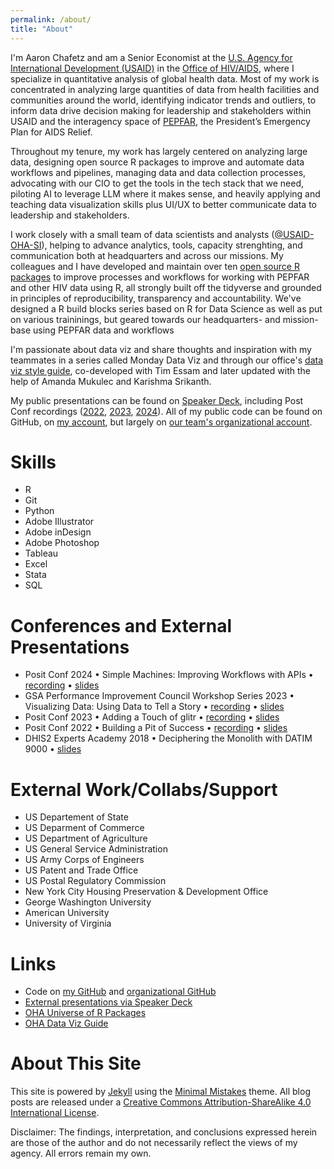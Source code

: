 ```yaml
---
permalink: /about/
title: "About"
---
```


I'm Aaron Chafetz and am a Senior Economist at the [U.S. Agency for International Development (USAID)](https://www.usaid.gov/) in the [Office of HIV/AIDS](https://www.usaid.gov/global-health/health-areas/hiv-and-aids), where I specialize in quantitative analysis of global health data. Most of my work is concentrated in analyzing large quantities of data from health facilities and communities around the world, identifying indicator trends and outliers, to inform data drive decision making for leadership and stakeholders within USAID and the interagency space of [PEPFAR](https://www.state.gov/pepfar/), the President’s Emergency Plan for AIDS Relief.

Throughout my tenure, my work has largely centered on analyzing large data, designing open source R packages to improve and automate data workflows and pipelines, managing data and data collection processes, advocating with our CIO to get the tools in the tech stack that we need, piloting AI to leverage LLM where it makes sense, and heavily applying and teaching data visualization skills plus UI/UX to better communicate data to leadership and stakeholders.

I work closely with a small team of data scientists and analysts ([@USAID-OHA-SI](https://github.com/USAID-OHA-SI)), helping to advance analytics, tools, capacity strenghting, and communication both at headquarters and across our missions. My colleagues and I have developed and maintain over ten [open source R packages](https://usaid-oha-si.r-universe.dev/packages) to improve processes and workflows for working with PEPFAR and other HIV data using R, all strongly built off the tidyverse and grounded in principles of reproducibility, transparency and accountability. We've designed a R build blocks series based on R for Data Science as well as put on various traininings, but geared towards our headquarters- and mission-base using PEPFAR data and workflows

I'm passionate about data viz and share thoughts and inspiration with my teammates in a series called Monday Data Viz and through our office's [data viz style guide](https://issuu.com/achafetz/docs/oha_styleguide), co-developed with Tim Essam and later updated with the help of Amanda Mukulec and Karishma Srikanth.

My public presentations can be found on [Speaker Deck](https://speakerdeck.com/achafetz), including Post Conf recordings ([2022](https://youtu.be/Jqf6Z3p839M?si=eKO7ErpZFQ5JNrS6), [2023](https://youtu.be/-0pPBAiJaYk?si=YO0q4o8Y0hUKXUYv), [2024](https://youtu.be/AAtauBhZvHg?si=9IQcqnuDXKnJzSP6)). All of my public code can be found on GitHub, on [my account](https://github.com/achafetz), but largely on [our team's organizational account](https://github.com/USAID-OHA-SI). 

Skills
===
* R
* Git
* Python
* Adobe Illustrator
* Adobe inDesign
* Adobe Photoshop
* Tableau
* Excel
* Stata
* SQL

Conferences and External Presentations
===

* Posit Conf 2024 • Simple Machines: Improving Workflows with APIs • [recording](https://youtu.be/AAtauBhZvHg?si=9IQcqnuDXKnJzSP6) • [slides](https://speakerdeck.com/achafetz/simple-machines)
* GSA Performance Improvement Council Workshop Series 2023 • Visualizing Data: Using Data to Tell a Story • [recording](https://community.max.gov/x/Apwug) • [slides](https://speakerdeck.com/achafetz/visualizing-data-gsa-pic)
* Posit Conf 2023 • Adding a Touch of glitr • [recording](https://youtu.be/-0pPBAiJaYk?si=YO0q4o8Y0hUKXUYv) • [slides](https://speakerdeck.com/achafetz/adding-a-touch-of-glitr)
* Posit Conf 2022 • Building a Pit of Success • [recording](https://youtu.be/Jqf6Z3p839M?si=eKO7ErpZFQ5JNrS6) • [slides](https://speakerdeck.com/achafetz/digging-a-pit-of-success-for-your-organization)
* DHIS2 Experts Academy 2018 • Deciphering the Monolith with DATIM 9000 • [slides](https://speakerdeck.com/achafetz/deciphering-the-monolith-with-datim-9000)

External Work/Collabs/Support
===

* US Departement of State
* US Deparment of Commerce
* US Department of Agriculture
* US General Service Administration
* US Army Corps of Engineers
* US Patent and Trade Office
* US Postal Regulatory Commission
* New York City Housing Preservation & Development Office
* George Washington University
* American University
* University of Virginia

Links
=====

* Code on [my GitHub](https://github.com/achafetz) and [organizational GitHub](https://github.com/orgs/USAID-OHA-SI)
* [External presentations via Speaker Deck](https://speakerdeck.com/achafetz)
* [OHA Universe of R Packages](https://usaid-oha-si.r-universe.dev/packages)
* [OHA Data Viz Guide](https://issuu.com/achafetz/docs/oha_styleguide)


About This Site
=========

This site is powered by [Jekyll](http://jekyllrb.com/) using the [Minimal Mistakes](http://mademistakes.com/minimal-mistakes/) theme. All blog posts are released under a [Creative Commons Attribution-ShareAlike 4.0 International License](http://creativecommons.org/licenses/by-sa/4.0/).


Disclaimer: The findings, interpretation, and conclusions expressed herein are those of the author and do not necessarily reflect the views of my agency. All errors remain my own.

